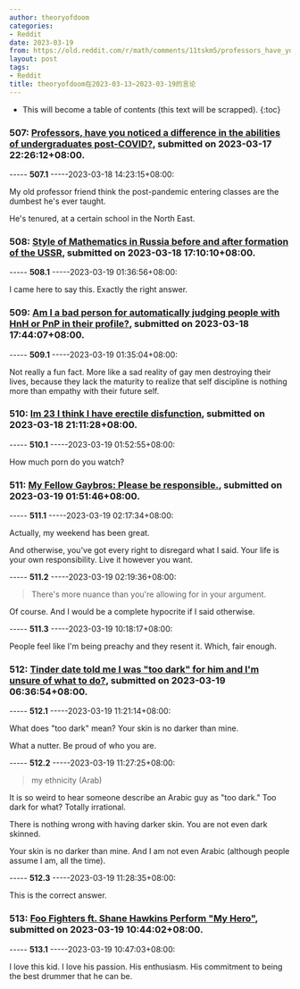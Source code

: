 ```yaml
---
author: theoryofdoom
categories:
- Reddit
date: 2023-03-19
from: https://old.reddit.com/r/math/comments/11tskm5/professors_have_you_noticed_a_difference_in_the/
layout: post
tags:
- Reddit
title: theoryofdoom在2023-03-13~2023-03-19的言论
---
```


* This will become a table of contents (this text will be scrapped).
{:toc}

### 507: [Professors, have you noticed a difference in the abilities of undergraduates post-COVID?](https://old.reddit.com/r/math/comments/11tskm5/professors_have_you_noticed_a_difference_in_the/), submitted on 2023-03-17 22:26:12+08:00.

----- __507.1__ -----2023-03-18 14:23:15+08:00:

My old professor friend think the post-pandemic entering classes are the dumbest he's ever taught.  

He's tenured, at a certain school in the North East.

### 508: [Style of Mathematics in Russia before and after formation of the USSR](https://old.reddit.com/r/math/comments/11uj2j1/style_of_mathematics_in_russia_before_and_after/), submitted on 2023-03-18 17:10:10+08:00.

----- __508.1__ -----2023-03-19 01:36:56+08:00:

I came here to say this.  Exactly the right answer.

### 509: [Am I a bad person for automatically judging people with HnH or PnP in their profile?](https://old.reddit.com/r/askgaybros/comments/11ujnfa/am_i_a_bad_person_for_automatically_judging/), submitted on 2023-03-18 17:44:07+08:00.

----- __509.1__ -----2023-03-19 01:35:04+08:00:

Not really a fun fact.  More like a sad reality of gay men destroying their lives, because they lack the maturity to realize that self discipline is nothing more than empathy with their future self.

### 510: [Im 23 I think I have erectile disfunction](https://old.reddit.com/r/askgaybros/comments/11uo4p4/im_23_i_think_i_have_erectile_disfunction/), submitted on 2023-03-18 21:11:28+08:00.

----- __510.1__ -----2023-03-19 01:52:55+08:00:

How much porn do you watch?

### 511: [My Fellow Gaybros: Please be responsible.](https://old.reddit.com/r/askgaybros/comments/11uuzqe/my_fellow_gaybros_please_be_responsible/), submitted on 2023-03-19 01:51:46+08:00.

----- __511.1__ -----2023-03-19 02:17:34+08:00:

Actually, my weekend has been great.  

And otherwise, you've got every right to disregard what I said.  Your life is your own responsibility.  Live it however you want.

----- __511.2__ -----2023-03-19 02:19:36+08:00:

> There's more nuance than you're allowing for in your argument.

Of course.  And I would be a complete hypocrite if I said otherwise.

----- __511.3__ -----2023-03-19 10:18:17+08:00:

People feel like I'm being preachy and they resent it.  Which, fair enough.

### 512: [Tinder date told me I was "too dark" for him and I'm unsure of what to do?](https://old.reddit.com/r/askgaybros/comments/11v34b5/tinder_date_told_me_i_was_too_dark_for_him_and_im/), submitted on 2023-03-19 06:36:54+08:00.

----- __512.1__ -----2023-03-19 11:21:14+08:00:

What does "too dark" mean?  Your skin is no darker than mine.  

What a nutter.  Be proud of who you are.

----- __512.2__ -----2023-03-19 11:27:25+08:00:

> my ethnicity (Arab)

It is so weird to hear someone describe an Arabic guy as "too dark."  Too dark for what?  Totally irrational.

There is nothing wrong with having darker skin.  You are not even dark skinned.  

Your skin is no darker than mine.  And I am not even Arabic (although people assume I am, all the time).

----- __512.3__ -----2023-03-19 11:28:35+08:00:

This is the correct answer.

### 513: [Foo Fighters ft. Shane Hawkins Perform "My Hero"](https://old.reddit.com/r/rockmusicstuff/comments/11v91po/foo_fighters_ft_shane_hawkins_perform_my_hero/), submitted on 2023-03-19 10:44:02+08:00.

----- __513.1__ -----2023-03-19 10:47:03+08:00:

I love this kid.  I love his passion.  His enthusiasm.  His commitment to being the best drummer that he can be.

